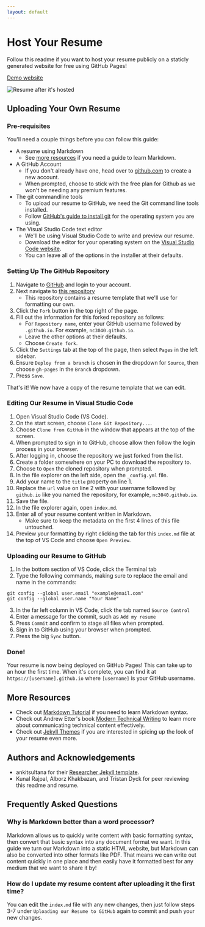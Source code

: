 ```yaml
---
layout: default
---
```


# Host Your Resume

Follow this readme if you want to host your resume publicly on a staticly generated website for free using GitHub Pages!

[Demo website](https://nc3040.github.io)

![Resume after it's hosted](https://cdn.discordapp.com/attachments/484229849955827712/1037111899168444506/chrome_2022-11-01_16-09-13.gif)

## Uploading Your Own Resume

### Pre-requisites

You'll need a couple things before you can follow this guide:
- A resume using Markdown
    - See [more resources](#more-resources) if you need a guide to learn Markdown.
- A GitHub Account
    - If you don't already have one, head over to [github.com](https://github.com) to create a new account.
    - When prompted, choose to stick with the free plan for Github as we won't be needing any premium features.
- The git commandline tools
    - To upload our resume to GitHub, we need the Git command line tools installed. 
    - Follow [GitHub's guide to install git](https://github.com/git-guides/install-git) for the operating system you are using.
- The Visual Studio Code text editor
    - We'll be using Visual Studio Code to write and preview our resume. 
    - Download the editor for your operating system on the [Visual Studio Code website](https://code.visualstudio.com/).
    - You can leave all of the options in the installer at their defaults.

### Setting Up The GitHub Repository

1. Navigate to [GitHub](https://github.com/) and login to your account.
2. Next navigate to [this repository](https://github.com/nc3040/nc3040.github.io)
    - This repository contains a resume template that we'll use for formatting our own.
3. Click the `Fork` button in the top right of the page.
4. Fill out the information for this forked repository as follows:
    - For `Repository name`, enter your GitHub username followed by `.github.io`. For example, `nc3040.github.io`.
    - Leave the other options at their defaults.
    - Choose `Create fork`.
5. Click the `Settings` tab at the top of the page, then select `Pages` in the left sidebar.
6. Ensure `Deploy from a branch` is chosen in the dropdown for `Source`, then choose `gh-pages` in the `Branch` dropdown.
7. Press `Save`.

That's it! We now have a copy of the resume template that we can edit.

### Editing Our Resume in Visual Studio Code

1. Open Visual Studio Code (VS Code).
2. On the start screen, choose `Clone Git Repository...`.
3. Choose `Clone from GitHub` in the window that appears at the top of the screen.
4. When prompted to sign in to GitHub, choose allow then follow the login process in your browser.
5. After logging in, choose the repository we just forked from the list.
6. Create a folder somewhere on your PC to download the repository to.
7. Choose to `Open` the cloned repository when prompted.
8. In the file explorer on the left side, open the `_config.yml` file.
9. Add your name to the `title` property on line 1.
10. Replace the `url` value on line 2 with your username followed by `github.io` like you named the repository, for example, `nc3040.github.io`.
11. Save the file.
12. In the file explorer again, open `index.md`.
13. Enter all of your resume content written in Markdown. 
    - Make sure to keep the metadata on the first 4 lines of this file untouched.
14. Preview your formatting by right clicking the tab for this `index.md` file at the top of VS Code and choose `Open Preview`.

### Uploading our Resume to GitHub

1. In the bottom section of VS Code, click the Terminal tab
2. Type the following commands, making sure to replace the email and name in the commands:

```
git config --global user.email "example@email.com"
git config --global user.name "Your Name"
```

3. In the far left column in VS Code, click the tab named `Source Control`
4. Enter a message for the commit, such as `Add my resume`
5. Press `Commit` and confirm to stage all files when prompted.
6. Sign in to GitHub using your browser when prompted.
7. Press the big `Sync` button.

### Done!

Your resume is now being deployed on GitHub Pages! This can take up to an hour the first time. When it's complete, you can find it at `https://[username].github.io` where `[username]` is your GitHub username.

## More Resources

- Check out [Markdown Tutorial](https://www.markdowntutorial.com/) if you need to learn Markdown syntax.
- Check out Andrew Etter's book [Modern Technical Writing](https://www.amazon.ca/Modern-Technical-Writing-Introduction-Documentation-ebook/dp/B01A2QL9SS) to learn more about communicating technical content effectively.
- Check out [Jekyll Themes](https://jekyllthemes.io/) if you are interested in spicing up the look of your resume even more.

## Authors and Acknowledgements

- ankitsultana for their [Researcher Jekyll template](https://github.com/ankitsultana/researcher).
- Kunal Rajpal, Alborz Khakbazan, and Tristan Dyck for peer reviewing this readme and resume.

## Frequently Asked Questions

### Why is Markdown better than a word processor?
Markdown allows us to quickly write content with basic formatting syntax, then convert that basic syntax into any document format we want. In this guide we turn our Markdown into a static HTML website, but Markdown can also be converted into other formats like PDF. That means we can write out content quickly in one place and then easily have it formatted best for any medium that we want to share it by!

### How do I update my resume content after uploading it the first time?
You can edit the `index.md` file with any new changes, then just follow steps 3-7 under `Uploading our Resume to GitHub` again to commit and push your new changes.

